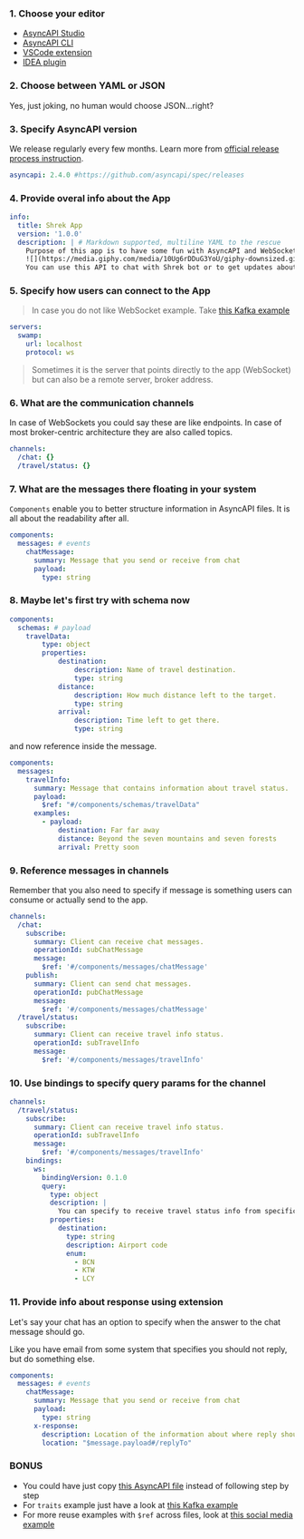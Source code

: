 ### 1. Choose your editor

* [AsyncAPI Studio](https://studio.asyncapi.com/)
* [AsyncAPI CLI](https://github.com/asyncapi/cli)
* [VSCode extension](https://marketplace.visualstudio.com/items?itemName=ivangsa.asyncapi-preview)
* [IDEA plugin](https://plugins.jetbrains.com/plugin/15673-asyncapi)

### 2. Choose between YAML or JSON

Yes, just joking, no human would choose JSON...right? 

### 3. Specify AsyncAPI version

We release regularly every few months. Learn more from [official release process instruction](https://github.com/asyncapi/spec/blob/master/RELEASE_PROCESS.md).

```yaml
asyncapi: 2.4.0 #https://github.com/asyncapi/spec/releases
```

### 4. Provide overal info about the App

```yaml
info:
  title: Shrek App
  version: '1.0.0'
  description: | # Markdown supported, multiline YAML to the rescue
    Purpose of this app is to have some fun with AsyncAPI and WebSocket and define an interface for ... Shrek.
    ![](https://media.giphy.com/media/10Ug6rDDuG3YoU/giphy-downsized.gif)
    You can use this API to chat with Shrek bot or to get updates about artifical travels to different locations.
```

### 5. Specify how users can connect to the App

> In case you do not like WebSocket example. Take [this Kafka example](https://github.com/asyncapi/spec/blob/v2.4.0/examples/streetlights-kafka.yml#L17)

```yaml
servers:
  swamp:
    url: localhost
    protocol: ws
```

> Sometimes it is the server that points directly to the app (WebSocket) but can also be a remote server, broker address.

### 6. What are the communication channels

In case of WebSockets you could say these are like endpoints. In case of most broker-centric architecture they are also called topics.

```yaml
channels:
  /chat: {}
  /travel/status: {}
```

### 7. What are the messages there floating in your system

`Components` enable you to better structure information in AsyncAPI files. It is all about the readability after all.

```yaml
components:
  messages: # events
    chatMessage:
      summary: Message that you send or receive from chat
      payload:
        type: string
```

### 8. Maybe let's first try with schema now

```yaml
components:
  schemas: # payload
    travelData:
        type: object
        properties:
            destination:
                description: Name of travel destination.
                type: string
            distance:
                description: How much distance left to the target.
                type: string
            arrival:
                description: Time left to get there.
                type: string
```

and now reference inside the message.

```yaml
components:
  messages:
    travelInfo:
      summary: Message that contains information about travel status.
      payload: 
        $ref: "#/components/schemas/travelData"
      examples:
        - payload:
            destination: Far far away
            distance: Beyond the seven mountains and seven forests
            arrival: Pretty soon
```

### 9. Reference messages in channels

Remember that you also need to specify if message is something users can consume or actually send to the app.

```yaml
channels:
  /chat:
    subscribe:
      summary: Client can receive chat messages.
      operationId: subChatMessage
      message:
        $ref: '#/components/messages/chatMessage'
    publish:
      summary: Client can send chat messages.
      operationId: pubChatMessage
      message:
        $ref: '#/components/messages/chatMessage'
  /travel/status:
    subscribe:
      summary: Client can receive travel info status.
      operationId: subTravelInfo
      message:
        $ref: '#/components/messages/travelInfo'
```

### 10. Use bindings to specify query params for the channel

```yaml
channels:
  /travel/status:
    subscribe:
      summary: Client can receive travel info status.
      operationId: subTravelInfo
      message:
        $ref: '#/components/messages/travelInfo'
    bindings: 
      ws:
        bindingVersion: 0.1.0
        query:
          type: object
          description: |
            You can specify to receive travel status info from specific location
          properties:
            destination:
              type: string
              description: Airport code
              enum:
                - BCN
                - KTW
                - LCY
```

### 11. Provide info about response using extension

Let's say your chat has an option to specify when the answer to the chat message should go.

Like you have email from some system that specifies you should not reply, but do something else.

```yaml
components:
  messages: # events
    chatMessage:
      summary: Message that you send or receive from chat
      payload:
        type: string
      x-response:
        description: Location of the information about where reply should be sent to
        location: "$message.payload#/replyTo"
```

### BONUS

- You could have just copy [this AsyncAPI file](../asyncapi.yml) instead of following step by step
- For `traits` example just have a look at [this Kafka example](https://github.com/asyncapi/spec/blob/v2.4.0/examples/streetlights-kafka.yml#L159)
- For more reuse examples with `$ref` across files, look at [this social media example](https://github.com/asyncapi/spec/blob/v2.4.0/examples/social-media/comments-service/asyncapi.yaml)






